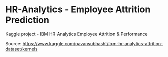# HR-Analytics - Employee Attrition Prediction

Kaggle project - IBM HR Analytics Employee Attrition &amp; Performance
 
Source: https://www.kaggle.com/pavansubhasht/ibm-hr-analytics-attrition-dataset/kernels
